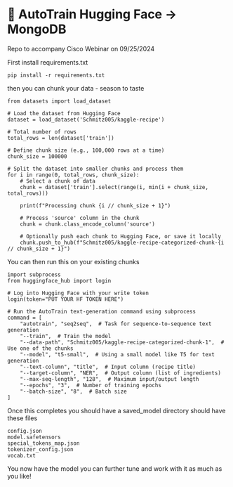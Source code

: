 # 🤗 AutoTrain Hugging Face -> MongoDB
Repo to accompany Cisco Webinar on 09/25/2024

First install requirements.txt
```
pip install -r requirements.txt
```

then you can chunk your data  - season to taste
```
from datasets import load_dataset

# Load the dataset from Hugging Face
dataset = load_dataset('Schmitz005/kaggle-recipe')

# Total number of rows
total_rows = len(dataset['train'])

# Define chunk size (e.g., 100,000 rows at a time)
chunk_size = 100000

# Split the dataset into smaller chunks and process them
for i in range(0, total_rows, chunk_size):
    # Select a chunk of data
    chunk = dataset['train'].select(range(i, min(i + chunk_size, total_rows)))
    
    print(f"Processing chunk {i // chunk_size + 1}")
    
    # Process 'source' column in the chunk
    chunk = chunk.class_encode_column('source')
    
    # Optionally push each chunk to Hugging Face, or save it locally
    chunk.push_to_hub(f"Schmitz005/kaggle-recipe-categorized-chunk-{i // chunk_size + 1}")
```
You can then run this on your existing chunks
```
import subprocess
from huggingface_hub import login

# Log into Hugging Face with your write token
login(token="PUT YOUR HF TOKEN HERE")

# Run the AutoTrain text-generation command using subprocess
command = [
    "autotrain", "seq2seq",  # Task for sequence-to-sequence text generation
    "--train",  # Train the model
    "--data-path", "Schmitz005/kaggle-recipe-categorized-chunk-1",  # Use one of the chunks
    "--model", "t5-small",  # Using a small model like T5 for text generation
    "--text-column", "title",  # Input column (recipe title)
    "--target-column", "NER",  # Output column (list of ingredients)
    "--max-seq-length", "128",  # Maximum input/output length
    "--epochs", "3",  # Number of training epochs
    "--batch-size", "8",  # Batch size
]
```
Once this completes you should have a saved_model directory should have these files
```
config.json
model.safetensors
special_tokens_map.json
tokenizer_config.json
vocab.txt
```
You now have the model you can further tune and work with it as much as you like!
